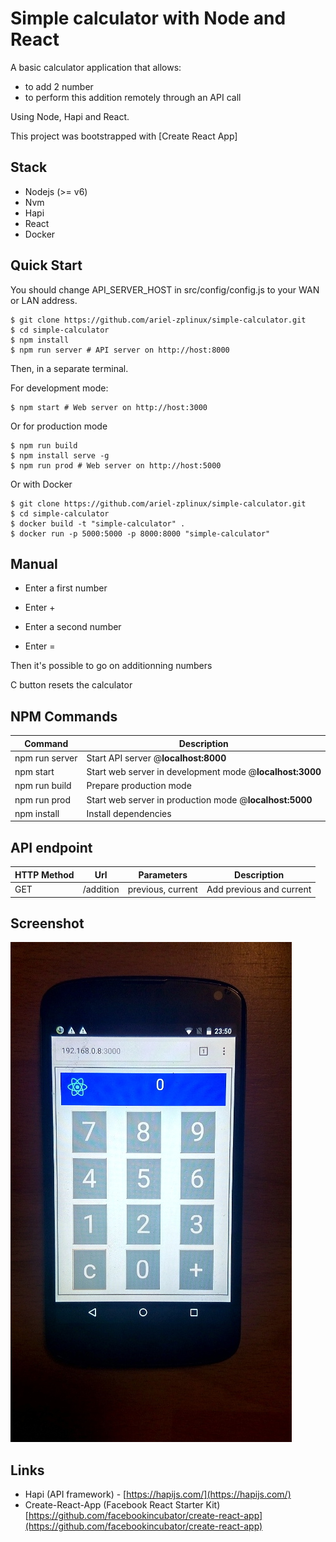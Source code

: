 # Simple calculator with Node and React

A basic calculator application that allows:

- to add 2 number
- to perform this addition remotely through an API call

Using Node, Hapi and React.

This project was bootstrapped with [Create React App]

Stack
-----

- Nodejs (>= v6)
- Nvm
- Hapi
- React
- Docker

Quick Start
-----------

You should change API_SERVER_HOST in src/config/config.js to your WAN or LAN address.

```shell
$ git clone https://github.com/ariel-zplinux/simple-calculator.git
$ cd simple-calculator
$ npm install
$ npm run server # API server on http://host:8000
```

Then, in a separate terminal.

For development mode:

```shell
$ npm start # Web server on http://host:3000
```

Or for production mode

```shell
$ npm run build
$ npm install serve -g
$ npm run prod # Web server on http://host:5000
```

Or with Docker

```shell
$ git clone https://github.com/ariel-zplinux/simple-calculator.git
$ cd simple-calculator
$ docker build -t "simple-calculator" .
$ docker run -p 5000:5000 -p 8000:8000 "simple-calculator" 
```

Manual
------

- Enter a first number

- Enter +

- Enter a second number

- Enter =

Then it's possible to go on additionning numbers

C button resets the calculator


NPM Commands
------------

|Command|Description|
|---|---|
|npm run server|Start API server @**localhost:8000**| 
|npm start|Start web server in development mode @**localhost:3000**| 
|npm run build|Prepare production mode|
|npm run prod|Start web server in production mode @**localhost:5000**|
|npm install|Install dependencies |

API endpoint
-------------

|HTTP Method|Url|Parameters|Description|
|---|---|---|---|
|GET|/addition|previous, current|Add previous and current|

Screenshot
----------
![alt text](https://github.com/ariel-zplinux/simple-calculator/raw/master/src/assets/images/calculator.jpg "Simple-calculator on Nexus 4")

Links
-----

- Hapi (API framework) - [https://hapijs.com/](https://hapijs.com/)
- Create-React-App (Facebook React Starter Kit) [https://github.com/facebookincubator/create-react-app](https://github.com/facebookincubator/create-react-app)

